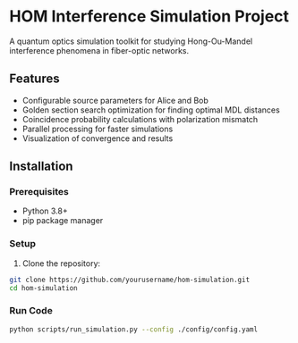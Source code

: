 # HOM Interference Simulation Project

A quantum optics simulation toolkit for studying Hong-Ou-Mandel interference phenomena in fiber-optic networks.

## Features

- Configurable source parameters for Alice and Bob
- Golden section search optimization for finding optimal MDL distances
- Coincidence probability calculations with polarization mismatch
- Parallel processing for faster simulations
- Visualization of convergence and results

## Installation

### Prerequisites
- Python 3.8+
- pip package manager

### Setup
1. Clone the repository:
```bash
git clone https://github.com/yourusername/hom-simulation.git
cd hom-simulation
```

### Run Code
```bash
python scripts/run_simulation.py --config ./config/config.yaml
```
